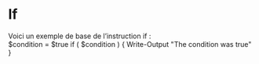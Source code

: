 # If

Voici un exemple de base de l’instruction if :  
$condition = $true
  if ( $condition )
  {
      Write-Output "The condition was true"
  }
 
 
 
